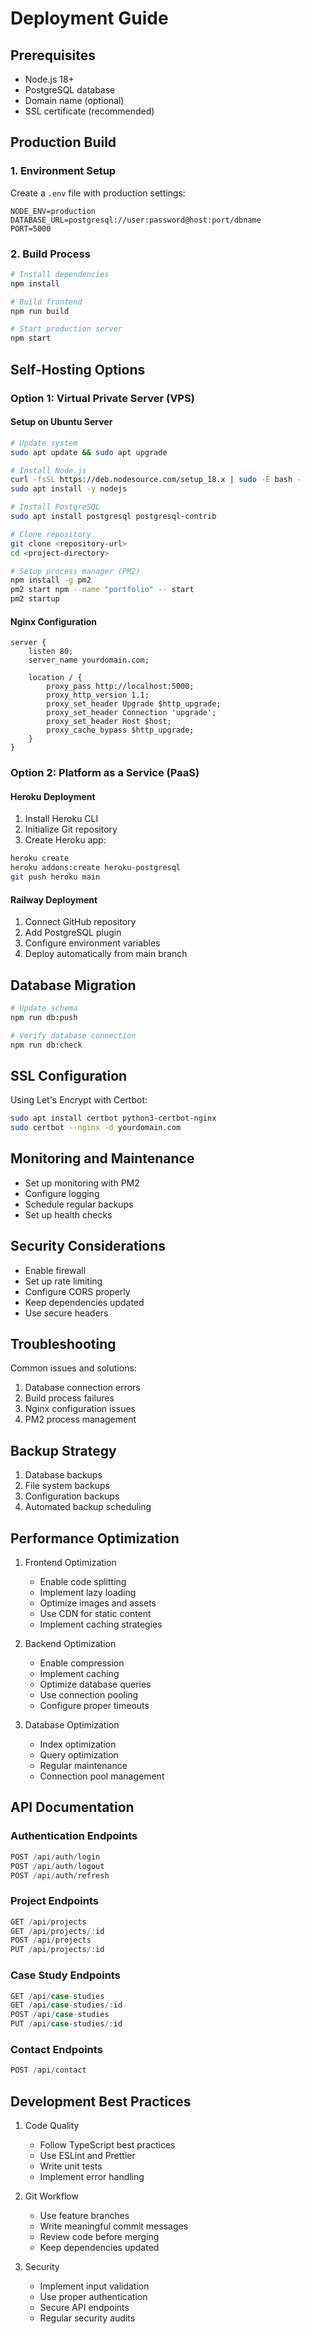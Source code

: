 # Deployment Guide

## Prerequisites
- Node.js 18+
- PostgreSQL database
- Domain name (optional)
- SSL certificate (recommended)

## Production Build

### 1. Environment Setup
Create a `.env` file with production settings:
```env
NODE_ENV=production
DATABASE_URL=postgresql://user:password@host:port/dbname
PORT=5000
```

### 2. Build Process
```bash
# Install dependencies
npm install

# Build frontend
npm run build

# Start production server
npm start
```

## Self-Hosting Options

### Option 1: Virtual Private Server (VPS)

#### Setup on Ubuntu Server
```bash
# Update system
sudo apt update && sudo apt upgrade

# Install Node.js
curl -fsSL https://deb.nodesource.com/setup_18.x | sudo -E bash -
sudo apt install -y nodejs

# Install PostgreSQL
sudo apt install postgresql postgresql-contrib

# Clone repository
git clone <repository-url>
cd <project-directory>

# Setup process manager (PM2)
npm install -g pm2
pm2 start npm --name "portfolio" -- start
pm2 startup
```

#### Nginx Configuration
```nginx
server {
    listen 80;
    server_name yourdomain.com;

    location / {
        proxy_pass http://localhost:5000;
        proxy_http_version 1.1;
        proxy_set_header Upgrade $http_upgrade;
        proxy_set_header Connection 'upgrade';
        proxy_set_header Host $host;
        proxy_cache_bypass $http_upgrade;
    }
}
```

### Option 2: Platform as a Service (PaaS)

#### Heroku Deployment
1. Install Heroku CLI
2. Initialize Git repository
3. Create Heroku app:
```bash
heroku create
heroku addons:create heroku-postgresql
git push heroku main
```

#### Railway Deployment
1. Connect GitHub repository
2. Add PostgreSQL plugin
3. Configure environment variables
4. Deploy automatically from main branch

## Database Migration
```bash
# Update schema
npm run db:push

# Verify database connection
npm run db:check
```

## SSL Configuration
Using Let's Encrypt with Certbot:
```bash
sudo apt install certbot python3-certbot-nginx
sudo certbot --nginx -d yourdomain.com
```

## Monitoring and Maintenance
- Set up monitoring with PM2
- Configure logging
- Schedule regular backups
- Set up health checks

## Security Considerations
- Enable firewall
- Set up rate limiting
- Configure CORS properly
- Keep dependencies updated
- Use secure headers

## Troubleshooting
Common issues and solutions:
1. Database connection errors
2. Build process failures
3. Nginx configuration issues
4. PM2 process management

## Backup Strategy
1. Database backups
2. File system backups
3. Configuration backups
4. Automated backup scheduling

## Performance Optimization
1. Frontend Optimization
   - Enable code splitting
   - Implement lazy loading
   - Optimize images and assets
   - Use CDN for static content
   - Implement caching strategies

2. Backend Optimization
   - Enable compression
   - Implement caching
   - Optimize database queries
   - Use connection pooling
   - Configure proper timeouts

3. Database Optimization
   - Index optimization
   - Query optimization
   - Regular maintenance
   - Connection pool management

## API Documentation

### Authentication Endpoints
```typescript
POST /api/auth/login
POST /api/auth/logout
POST /api/auth/refresh
```

### Project Endpoints
```typescript
GET /api/projects
GET /api/projects/:id
POST /api/projects
PUT /api/projects/:id
```

### Case Study Endpoints
```typescript
GET /api/case-studies
GET /api/case-studies/:id
POST /api/case-studies
PUT /api/case-studies/:id
```

### Contact Endpoints
```typescript
POST /api/contact
```

## Development Best Practices
1. Code Quality
   - Follow TypeScript best practices
   - Use ESLint and Prettier
   - Write unit tests
   - Implement error handling

2. Git Workflow
   - Use feature branches
   - Write meaningful commit messages
   - Review code before merging
   - Keep dependencies updated

3. Security
   - Implement input validation
   - Use proper authentication
   - Secure API endpoints
   - Regular security audits